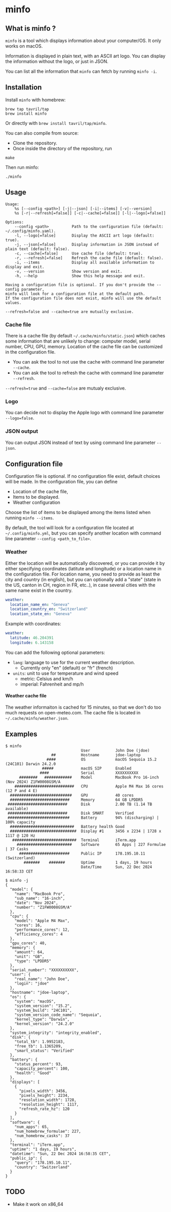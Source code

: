 # minfo

## What is minfo ?

`minfo` is a tool which displays information about your computer/OS.
It only works on macOS.

Information is displayed in plain text, with an ASCII art logo.
You can display the information without the logo, or just in JSON.

You can list all the information that `minfo` can fetch by running `minfo -i`.

## Installation

Install `minfo` with homebrew:

```text
brew tap tavril/tap
brew install minfo
```

Or directly with `brew install tavril/tap/minfo`.

You can also compile from source:

- Clone the repository.
- Once inside the directory of the repository, run

```shell
make
```

Then run minfo:

```text
./minfo
```

## Usage

```text
Usage:
    %s [--config <path>] [-j|--json] [-i|--items] [-v|--version]
    %s [-r|--refresh[=false]] [-c|--cache[=false]] [-l|--logo[=false]]

Options:
    --config <path>          Path to the configuration file (default: ~/.config/minfo.yaml).
    -l, --logo[=false]       Display the ASCII art logo (default: true).
    -j, --json[=false]       Display information in JSON instead of plain text (default: false).
    -c, --cache[=false]      Use cache file (default: true).
    -r, --refresh[=false]    Refresh the cache file (default: false).
    -i, --items              Display all available information to display and exit.
    -v, --version            Show version and exit.
    -h, --help               Show this help message and exit.

Having a configuration file is optional. If you don't provide the --config parameter,
minfo will look for a configuration file at the default path.
If the configuration file does not exist, minfo will use the default values.

--refresh=false and --cache=true are mutually exclusive.
```

### Cache file

There is a cache file (by default `~/.cache/minfo/static.json`) which caches some information
that are unlikely to change: computer model, serial number, CPU, GPU, memory.
Location of the cache file can be customized in the configuration file.

- You can ask the tool to not use the cache with command line parameter `--cache`.
- You can ask the tool to refresh the cache with command line parameter `--refresh`.

`--refresh=true` and `--cache=false` are mutualy exclusive.

### Logo

You can decide not to display the Apple logo with command line parameter `--logo=false`.

### JSON output

You can output JSON instead of text by using command line parameter `--json`.

## Configuration file

Configuration file is optional. If no configuration file exist, default choices will be made.
In the configuration file, you can define

- Location of the cache file,
- Items to be displayed.
- Weather configuration

Choose the list of items to be displayed among the items listed when running `minfo --items`.

By default, the tool will look for a configuration file located at `~/.config/minfo.yml`,
but you can specify another location with command line parameter `--config <path_to_file>`.

### Weather

Either the location will be automatically discovered, or you can provide it by either
specifying coordinates (latitute and longitude) or a location name in the configuration file.
For location name, you need to provide as least the city and country (in english), but you can
optionally add a "state" (state in the US, canton in CH, region in FR, etc..), in case several
cities with the same name exist in the country.

```yaml
weather:
  location_name_en: "Geneva"
  location_country_en: "Switzerland"
  location_state_en: "Geneva"
```

Example with coordinates:

```yaml
weather:
  latitude: 46.204391
  longitude: 6.143158
```

You can add the following optional parameters:

- `lang`: language to use for the current weather description.
  - Currently only "en" (default) or "fr" (french)
- `units`: unit to use for temperature and wind speed
  - metric: Celsius and km/h
  - imperial: Fahrenheit and mp/h

#### Weather cache file

The weather informaiton is cached for 15 minutes, so that we don't do too much requests on open-meteo.com.
The cache file is located in `~/.cache/minfo/weather.json`.

## Examples

```text
$ minfo
                                 User           John Doe (jdoe)
                    ##           Hostname       jdoe-laptop
                  ####           OS             macOS Sequoia 15.2 (24C101) Darwin 24.2.0
                #####            macOS SIP      Enabled
               ####              Serial         XXXXXXXXXX
      ########   ############    Model          MacBook Pro 16-inch (Nov 2024) Z1FW0008GSM/A
    ##########################   CPU            Apple M4 Max 16 cores (12 P and 4 E)
  ###########################    GPU            40 cores
  ##########################     Memory         64 GB LPDDR5
 ##########################      Disk           2.00 TB (1.14 TB available)
 ##########################      Disk SMART     Verified
 ###########################     Battery        94% (discharging) | 100% capacity
  ############################   Battery health Good
  #############################  Display #1     3456 x 2234 | 1728 x 1117 @ 120 Hz
   ############################  Terminal       iTerm.app
     ########################    Software       65 Apps | 227 Formulae | 37 Casks
      ######################     Public IP      178.195.10.11 (Switzerland)
        #######    #######       Uptime         1 days, 19 hours
                                 Date/Time      Sun, 22 Dec 2024 16:58:33 CET
```

```text
$ minfo -j
{
  "model": {
    "name": "MacBook Pro",
    "sub_name": "16-inch",
    "date": "Nov 2024",
    "number": "Z1FW0008GSM/A"
  },
  "cpu": {
    "model": "Apple M4 Max",
    "cores": 16,
    "performance_cores": 12,
    "efficiency_cores": 4
  },
  "gpu_cores": 40,
  "memory": {
    "amount": 64,
    "unit": "GB",
    "type": "LPDDR5"
  },
  "serial_number": "XXXXXXXXXX",
  "user": {
    "real_name": "John Doe",
    "login": "jdoe"
  },
  "hostname": "jdoe-laptop",
  "os": {
    "system": "macOS",
    "system_version": "15.2",
    "system_build": "24C101",
    "system_version_code_name": "Sequoia",
    "kernel_type": "Darwin",
    "kernel_version": "24.2.0"
  },
  "system_integrity": "integrity_enabled",
  "disk": {
    "total_tb": 1.9952183,
    "free_tb": 1.1365209,
    "smart_status": "Verified"
  },
  "battery": {
    "status_percent": 93,
    "capacity_percent": 100,
    "health": "Good"
  },
  "displays": [
    {
      "pixels_width": 3456,
      "pixels_height": 2234,
      "resolution_width": 1728,
      "resolution_height": 1117,
      "refresh_rate_hz": 120
    }
  ],
  "software": {
    "num_apps": 65,
    "num_homebrew_formulae": 227,
    "num_homebrew_casks": 37
  },
  "terminal": "iTerm.app",
  "uptime": "1 days, 19 hours",
  "datetime": "Sun, 22 Dec 2024 16:58:35 CET",
  "public_ip": {
    "query": "178.195.10.11",
    "country": "Switzerland"
  }
}
```

## TODO

- Make it work on x86_64
